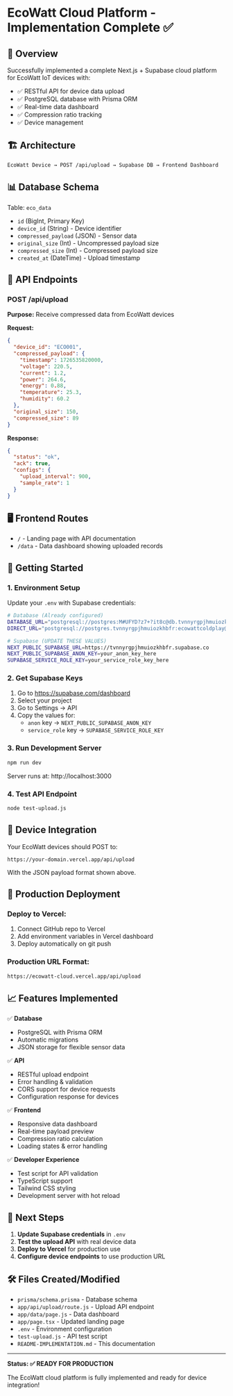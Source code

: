 # EcoWatt Cloud Platform - Implementation Complete ✅

## 🎯 Overview
Successfully implemented a complete Next.js + Supabase cloud platform for EcoWatt IoT devices with:
- ✅ RESTful API for device data upload
- ✅ PostgreSQL database with Prisma ORM
- ✅ Real-time data dashboard
- ✅ Compression ratio tracking
- ✅ Device management

## 🏗️ Architecture

```
EcoWatt Device → POST /api/upload → Supabase DB → Frontend Dashboard
```

## 📊 Database Schema

Table: `eco_data`
- `id` (BigInt, Primary Key)
- `device_id` (String) - Device identifier
- `compressed_payload` (JSON) - Sensor data
- `original_size` (Int) - Uncompressed payload size
- `compressed_size` (Int) - Compressed payload size  
- `created_at` (DateTime) - Upload timestamp

## 🔌 API Endpoints

### POST /api/upload
**Purpose:** Receive compressed data from EcoWatt devices

**Request:**
```json
{
  "device_id": "ECO001",
  "compressed_payload": {
    "timestamp": 1726535820000,
    "voltage": 220.5,
    "current": 1.2,
    "power": 264.6,
    "energy": 0.88,
    "temperature": 25.3,
    "humidity": 60.2
  },
  "original_size": 150,
  "compressed_size": 89
}
```

**Response:**
```json
{
  "status": "ok",
  "ack": true,
  "configs": {
    "upload_interval": 900,
    "sample_rate": 1
  }
}
```

## 🖥️ Frontend Routes

- `/` - Landing page with API documentation
- `/data` - Data dashboard showing uploaded records

## 🚀 Getting Started

### 1. Environment Setup
Update your `.env` with Supabase credentials:
```bash
# Database (Already configured)
DATABASE_URL="postgresql://postgres:M#UFYD?z7+?it8c@db.tvnnyrgpjhmuiozkhbfr.supabase.co:5432/postgres"
DIRECT_URL="postgresql://postgres.tvnnyrgpjhmuiozkhbfr:ecowattcoldplay@aws-1-ap-south-1.pooler.supabase.com:5432/postgres"

# Supabase (UPDATE THESE VALUES)
NEXT_PUBLIC_SUPABASE_URL=https://tvnnyrgpjhmuiozkhbfr.supabase.co
NEXT_PUBLIC_SUPABASE_ANON_KEY=your_anon_key_here
SUPABASE_SERVICE_ROLE_KEY=your_service_role_key_here
```

### 2. Get Supabase Keys
1. Go to https://supabase.com/dashboard
2. Select your project
3. Go to Settings → API
4. Copy the values for:
   - `anon` key → `NEXT_PUBLIC_SUPABASE_ANON_KEY`
   - `service_role` key → `SUPABASE_SERVICE_ROLE_KEY`

### 3. Run Development Server
```bash
npm run dev
```
Server runs at: http://localhost:3000

### 4. Test API Endpoint
```bash
node test-upload.js
```

## 📱 Device Integration

Your EcoWatt devices should POST to:
```
https://your-domain.vercel.app/api/upload
```

With the JSON payload format shown above.

## 🚀 Production Deployment

### Deploy to Vercel:
1. Connect GitHub repo to Vercel
2. Add environment variables in Vercel dashboard
3. Deploy automatically on git push

### Production URL Format:
```
https://ecowatt-cloud.vercel.app/api/upload
```

## 📈 Features Implemented

✅ **Database**
- PostgreSQL with Prisma ORM
- Automatic migrations
- JSON storage for flexible sensor data

✅ **API**
- RESTful upload endpoint
- Error handling & validation
- CORS support for device requests
- Configuration response for devices

✅ **Frontend**
- Responsive data dashboard
- Real-time payload preview
- Compression ratio calculation
- Loading states & error handling

✅ **Developer Experience**
- Test script for API validation
- TypeScript support
- Tailwind CSS styling
- Development server with hot reload

## 🔧 Next Steps

1. **Update Supabase credentials** in `.env`
2. **Test the upload API** with real device data
3. **Deploy to Vercel** for production use
4. **Configure device endpoints** to use production URL

## 🛠️ Files Created/Modified

- `prisma/schema.prisma` - Database schema
- `app/api/upload/route.js` - Upload API endpoint  
- `app/data/page.js` - Data dashboard
- `app/page.tsx` - Updated landing page
- `.env` - Environment configuration
- `test-upload.js` - API test script
- `README-IMPLEMENTATION.md` - This documentation

---

**Status: ✅ READY FOR PRODUCTION**

The EcoWatt cloud platform is fully implemented and ready for device integration!
